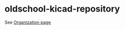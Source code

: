 # oldschool-kicad-repository


See [Organization page](https://github.com/Oldschool-Computers-KiCad-repository)
